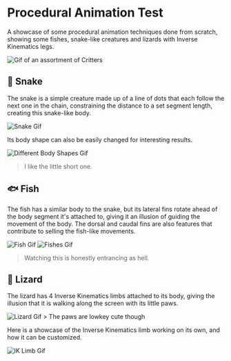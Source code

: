 # Procedural Animation Test

A showcase of some procedural animation techniques done from scratch, showing some fishes, snake-like creatures and lizards with Inverse Kinematics legs.

<img src=".\Repository\Assortment.gif" alt="Gif of an assortment of Critters">

## 🐍 Snake

The snake is a simple creature made up of a line of dots that each follow the next one in the chain, constraining the distance to a set segment length, creating this snake-like body.

<img src=".\Repository\Snake.gif" alt="Snake Gif">

Its body shape can also be easily changed for interesting results.

<img src=".\Repository\Body_Shapes.gif" alt="Different Body Shapes Gif">

> I like the little short one.

## 🐟 Fish

The fish has a similar body to the snake, but its lateral fins rotate ahead of the body segment it's attached to, giving it an illusion of guiding the movement of the body. The dorsal and caudal fins are also features that contribute to selling the fish-like movements.

<img src=".\Repository\Fish.gif" alt="Fish Gif">

<img src=".\Repository\Fishes.gif" alt="Fishes Gif">

> Watching this is honestly entrancing as hell.

## 🦎 Lizard

The lizard has 4 Inverse Kinematics limbs attached to its body, giving the illusion that it is walking along the screen with its little paws.

<img src=".\Repository\Lizard.gif" alt="Lizard Gif">
> The paws are lowkey cute though

Here is a showcase of the Inverse Kinematics limb working on its own, and how it can be customized.

<img src=".\Repository\IK_Limb.gif" alt="IK Limb Gif">